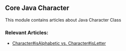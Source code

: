 ## Core Java Character

This module contains articles about Java Character Class

### Relevant Articles: 
- [Character#isAlphabetic vs. Character#isLetter](https://www.surya.com/java-character-isletter-isalphabetic)
